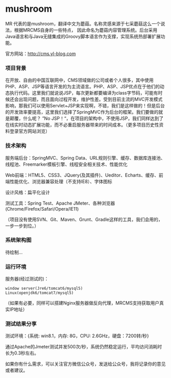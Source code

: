 mushroom
========

MR 代表的是mushroom，翻译中文为蘑菇。名称灵感来源于七采蘑菇这么一个说法，根据MRCMS自身的一些特点，
因此命名为蘑菇内容管理系统。后台采用Java语言和与Java无缝集成的Groovy脚本语言作为支撑，实现系统热部署扩展功能。


官方网站：http://cms.yl-blog.com



### 项目背景

在开放、自由的中国互联网中，CMS领域做的公司或者个人很多，其中使用PHP、ASP、JSP等语言开发的为主流语言。PHP、ASP、JSP优点在于他们的动态执行代码。这里我们就说说JSP，每次更新都要编译为class字节码，可能有时候还会出现问题，而且面向过程开发，维护性差。受到目前主流的MVC开发模式影响，那我们可以使用Servlet+JSP来实现啊，不错，我们是这样做的！但是后台的开发效率要提高，这里我们选择了SpringMVC作为后台的框架。我们要做的就是颠覆，什么呢？ ”No JSP！“，在项目的架构中，不使用JSP，我们同样达到了在线实时动态扩展功能，而不必重启服务器带来的时间成本。（更多项目历史性资料登录官方网站浏览）
       
       
       
       
### 技术架构 

服务端后台：SpringMVC、Spring Data、URL规则引擎、缓存、数据库连接池、线程池、Freemarker模板引擎、线程安全相关技术、性能优化

  Web前端：HTML5、CSS3、JQuery(及其插件)、Ueditor、Echarts、缓存、前端性能优化、浏览器兼容处理（不支持IE8）、字体图标

  设计风格：扁平化设计

  测试工具：Spring Test、Apache JMeter、各种浏览器(Chrome/Firefox/Safari/Opera/IE11)

（项目没有使用SVN、Git、Maven、Grunt、Gradle这样的工具，我们会用的，一步一步到位。）



### 系统架构图

待绘制...



### 运行环境

服务器(经过测试的)：


    window server(Jre6/tomcat6/mysql5)
    Linux(openjdk6/tomcat7/mysql5)

（如果有必要，同样可以搭建Nginx服务器做反向代理，MRCMS支持获取用户真实IP地址）




### 测试结果分享

测试环境：{系统: win8.1，内存: 8G，CPU: 2.6GHz，硬盘：7200转/秒}

通过Apache的Jmeter测试并发500次/秒，系统仍然稳定运行，平均访问消耗时长为0.3秒左右。

如果你有什么需求，可以关注官方微信公众号，发送给公众号，我将记录你的意见或者建议。
